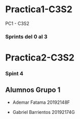 # Practica1-C3S2
PC1 - C3S2
 
### Sprints del 0 al 3

# Practica2-C3S2

### Spint 4

## Alumnos Grupo 1

- Ademar Fatama 20192148F

- Gabriel Barrientos 20192174G
